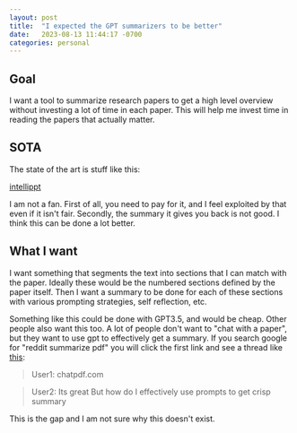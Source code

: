 ```yaml
---
layout: post
title:  "I expected the GPT summarizers to be better"
date:   2023-08-13 11:44:17 -0700
categories: personal
---
```


## Goal

I want a tool to summarize research papers to get a high level overview without investing a lot of time in each paper. This will help me invest time in reading the papers that actually matter.

## SOTA


The state of the art is stuff like this:

[intellippt](https://www.intellippt.com/)

I am not a fan. First of all, you need to pay for it, and I feel exploited by that even if it isn't fair. Secondly, the summary it gives you back is not good. I think this can be done a lot better.

## What I want

I want something that segments the text into sections that I can match with the paper. Ideally these would be the numbered sections defined by the paper itself. Then I want a summary to be done for each of these sections with various prompting strategies, self reflection, etc.

Something like this could be done with GPT3.5, and would be cheap. Other people also want this too. A lot of people don't want to "chat with a paper", but they want to use gpt to effectively get a summary. If you search google for "reddit summarize pdf" you will click the first link and see a thread like [this](https://www.reddit.com/r/OpenAI/comments/11krppt/best_tools_to_read_and_summarize_pdfs_and/):
> User1: chatpdf.com

> User2: Its great But how do I effectively use prompts to get crisp summary

This is the gap and I am not sure why this doesn't exist.
